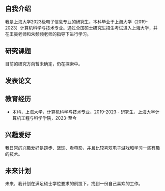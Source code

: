 ## 自我介绍 
我是上海大学2023级电子信息专业的研究生，本科毕业于上海大学（2019-2023）计算机科学与技术专业。通过全国硕士研究生招生考试进入上海大学，并在王昊老师和朱频频老师的指导下进行学习。 
## 研究课题 
目前的研究方向暂未确定，仍在探索中。
## 发表论文 
## 教育经历 
 - 本科，上海大学，计算机科学与技术专业，2019-2023 - 研究生，上海大学计算机工程与科学学院，2023-至今 
## 兴趣爱好 
 我日常的兴趣爱好是跑步、篮球、看电影，并且比较喜欢电子游戏和学习一些有趣的技术。
## 未来计划 
  未来，我计划在满足硕士学位要求的前提下，找到一份自己喜欢的工作。